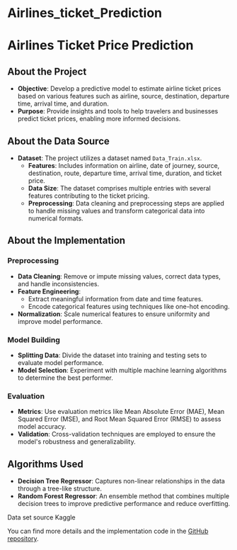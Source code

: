 # Airlines_ticket_Prediction

# Airlines Ticket Price Prediction

## About the Project

- **Objective**: Develop a predictive model to estimate airline ticket prices based on various features such as airline, source, destination, departure time, arrival time, and duration.
- **Purpose**: Provide insights and tools to help travelers and businesses predict ticket prices, enabling more informed decisions.

## About the Data Source

- **Dataset**: The project utilizes a dataset named `Data_Train.xlsx`.
  - **Features**: Includes information on airline, date of journey, source, destination, route, departure time, arrival time, duration, and ticket price.
  - **Data Size**: The dataset comprises multiple entries with several features contributing to the ticket pricing.
  - **Preprocessing**: Data cleaning and preprocessing steps are applied to handle missing values and transform categorical data into numerical formats.

## About the Implementation

### Preprocessing

- **Data Cleaning**: Remove or impute missing values, correct data types, and handle inconsistencies.
- **Feature Engineering**: 
  - Extract meaningful information from date and time features.
  - Encode categorical features using techniques like one-hot encoding.
- **Normalization**: Scale numerical features to ensure uniformity and improve model performance.

### Model Building

- **Splitting Data**: Divide the dataset into training and testing sets to evaluate model performance.
- **Model Selection**: Experiment with multiple machine learning algorithms to determine the best performer.

### Evaluation

- **Metrics**: Use evaluation metrics like Mean Absolute Error (MAE), Mean Squared Error (MSE), and Root Mean Squared Error (RMSE) to assess model accuracy.
- **Validation**: Cross-validation techniques are employed to ensure the model's robustness and generalizability.

## Algorithms Used


- **Decision Tree Regressor**: Captures non-linear relationships in the data through a tree-like structure.
- **Random Forest Regressor**: An ensemble method that combines multiple decision trees to improve predictive performance and reduce overfitting.


Data set source Kaggle



You can find more details and the implementation code in the [GitHub repository](https://github.com/RajaPiyush/Airlines_ticket_Prediction).

